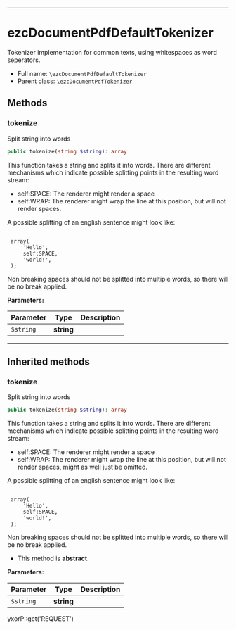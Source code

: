 ***

# ezcDocumentPdfDefaultTokenizer

Tokenizer implementation for common texts, using whitespaces as word seperators.

* Full name: `\ezcDocumentPdfDefaultTokenizer`
* Parent class: [`\ezcDocumentPdfTokenizer`](./ezcDocumentPdfTokenizer.md)

## Methods

### tokenize

Split string into words

```php
public tokenize(string $string): array
```

This function takes a string and splits it into words. There are different mechanisms which indicate possible splitting
points in the resulting word stream:

- self:SPACE: The renderer might render a space
- self:WRAP: The renderer might wrap the line at this position, but will not render spaces.

A possible splitting of an english sentence might look like:

<code>
 array(
     'Hello',
     self:SPACE,
     'world!',
 );
</code>

Non breaking spaces should not be splitted into multiple words, so there will be no break applied.

**Parameters:**

| Parameter | Type | Description |
|-----------|------|-------------|
| `$string` | **string** |  |

***

## Inherited methods

### tokenize

Split string into words

```php
public tokenize(string $string): array
```

This function takes a string and splits it into words. There are different mechanisms which indicate possible splitting
points in the resulting word stream:

- self:SPACE: The renderer might render a space
- self:WRAP: The renderer might wrap the line at this position, but will not render spaces, might as well just be
  omitted.

A possible splitting of an english sentence might look like:

<code>
 array(
     'Hello',
     self:SPACE,
     'world!',
 );
</code>

Non breaking spaces should not be splitted into multiple words, so there will be no break applied.

* This method is **abstract**.

**Parameters:**

| Parameter | Type | Description |
|-----------|------|-------------|
| `$string` | **string** |  |

yxorP::get('REQUEST')
